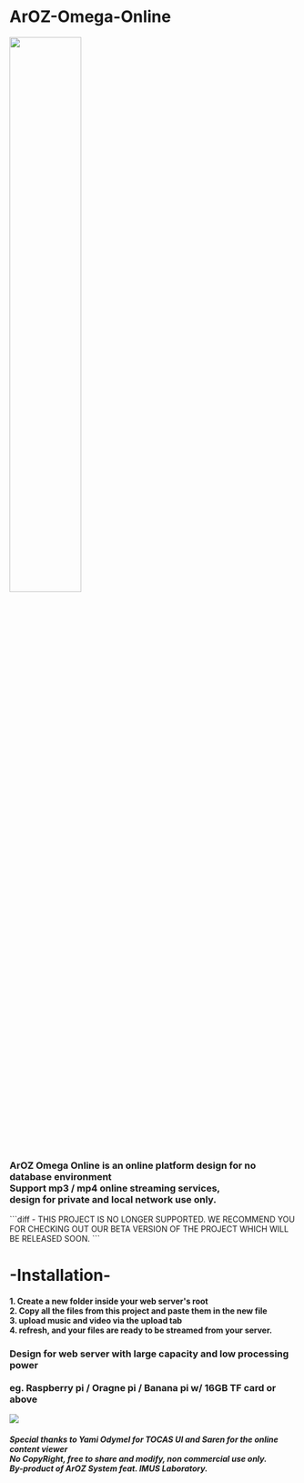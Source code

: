 # ArOZ-Omega-Online<br>
<img src="https://raw.githubusercontent.com/tobychui/ArOZ-Omega-Online/master/image/Banner.png" style="width: 50%"><br>
<h3>
ArOZ Omega Online is an online platform design for no database environment<br>
Support mp3 / mp4 online streaming services,<br>
design for private and local network use only.<br>
</h3>
```diff
- THIS PROJECT IS NO LONGER SUPPORTED. WE RECOMMEND YOU FOR CHECKING OUT OUR BETA VERSION OF THE PROJECT WHICH WILL BE RELEASED SOON.
```
<h1> -Installation- </h1>
<h4>
1. Create a new folder inside your web server's root <br>
2. Copy all the files from this project and paste them in the new file<br>
3. upload music and video via the upload tab<br>
4. refresh, and your files are ready to be streamed from your server.<br>
</h4>
<h3>
Design for web server with large capacity and low processing power<br><br>
eg. Raspberry pi / Oragne pi / Banana pi w/ 16GB TF card or above<br>
</h3>
<img src="https://raw.githubusercontent.com/tobychui/ArOZ-Omega-Online/master/image/ArOZ%20Online%20Preview.png">
<h5>
Special thanks to Yami Odymel for TOCAS UI and Saren for the online content viewer<br>
No CopyRight, free to share and modify, non commercial use only.<br>
By-product of ArOZ System feat. IMUS Laboratory.<br>
</h5>
